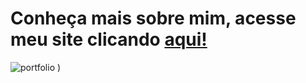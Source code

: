 # Conheça mais sobre mim, acesse meu site clicando <a href="https://devdanielmaica.vercel.app/" target="_blank">aqui!</a>
![portfolio](https://github.com/user-attachments/assets/d39d272d-aea9-4d4e-b1dc-f36a88e4a81b)
)

